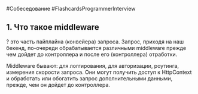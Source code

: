 #Собеседование
#FlashcardsProgrammerInterview
## 1. Что такое middleware
?
это часть пайплайна (конвейера) запроса. Запрос, приходя на наш бекенд, по-очереди обрабатывается различными middleware прежде чем дойдет до контроллера и после его (контроллера) отработки.

Middleware бывают: для логгирования, для авторизации, роутинга, измерения скорости запроса. Они могут получить доступ к HttpContext и обработать или обогатить запрос дополнительными данными, прежде, чем он дойдет до контроллера.